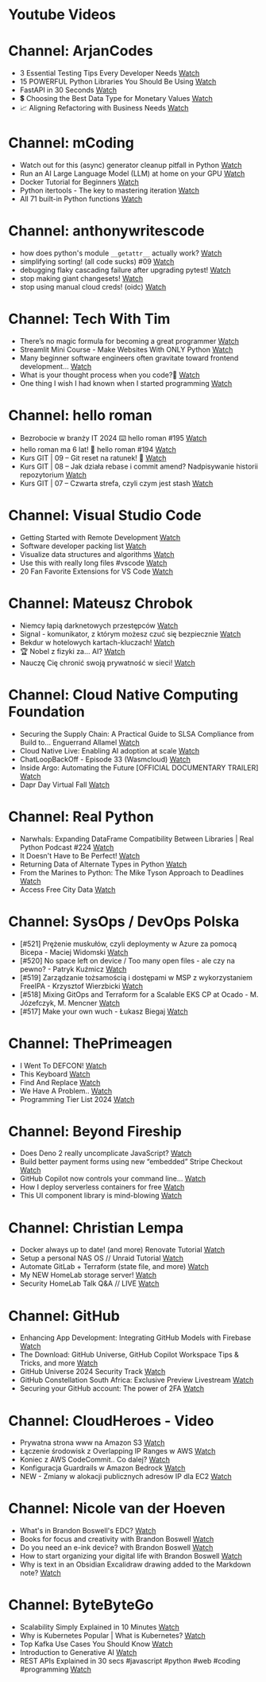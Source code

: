 
Youtube Videos
==============

# Channel: ArjanCodes
  
 - 3 Essential Testing Tips Every Developer Needs  [Watch](https://youtu.be/meeA-bFOcuk)  
 - 15 POWERFUL Python Libraries You Should Be Using  [Watch](https://youtu.be/OiLgG4CabPo)  
 - FastAPI in 30 Seconds  [Watch](https://youtu.be/lX_G0l9jU94)  
 - 💲 Choosing the Best Data Type for Monetary Values  [Watch](https://youtu.be/J_iTz2C1c-Y)  
 - 📈 Aligning Refactoring with Business Needs  [Watch](https://youtu.be/kdWgmxxVDd0)
# Channel: mCoding
  
 - Watch out for this (async) generator cleanup pitfall in Python  [Watch](https://youtu.be/N56Jrqc7SBk)  
 - Run an AI Large Language Model (LLM) at home on your GPU  [Watch](https://youtu.be/RejIVgfER-4)  
 - Docker Tutorial for Beginners  [Watch](https://youtu.be/b0HMimUb4f0)  
 - Python itertools - The key to mastering iteration  [Watch](https://youtu.be/1p7xa_BHYDs)  
 - All 71 built-in Python functions  [Watch](https://youtu.be/7Qu_KXc7xSI)
# Channel: anthonywritescode
  
 - how does python's module `__getattr__` actually work?  [Watch](https://youtu.be/K1-wYUSQoF8)  
 - simplifying sorting! (all code sucks) #09  [Watch](https://youtu.be/VEG2kj87Uxw)  
 - debugging flaky cascading failure after upgrading pytest!  [Watch](https://youtu.be/zyZXdvJgGPM)  
 - stop making giant changesets!  [Watch](https://youtu.be/Gu6XrmfwivI)  
 - stop using manual cloud creds! (oidc)  [Watch](https://youtu.be/YCGb7RP960E)
# Channel: Tech With Tim
  
 - There’s no magic formula for becoming a great programmer  [Watch](https://youtu.be/Dh21u07uICM)  
 - Streamlit Mini Course - Make Websites With ONLY Python  [Watch](https://youtu.be/o8p7uQCGD0U)  
 - Many beginner software engineers often gravitate toward frontend development...  [Watch](https://youtu.be/xpcRb01S9fc)  
 - What is your thought process when you code?💭  [Watch](https://youtu.be/2KLi1H4w_MY)  
 - One thing I wish I had known when I started programming  [Watch](https://youtu.be/4DdP6pe74LY)
# Channel: hello roman
  
 - Bezrobocie w branży IT 2024 ⌨️ hello roman #195  [Watch](https://youtu.be/3A0h9uNj0Z4)  
 - hello roman ma 6 lat!  🎉  hello roman #194  [Watch](https://youtu.be/2VcweF4sVRE)  
 - Kurs GIT | 09 – Git reset na ratunek! 🛟  [Watch](https://youtu.be/vri36csppEY)  
 - Kurs GIT | 08 – Jak działa rebase i commit amend? Nadpisywanie historii repozytorium  [Watch](https://youtu.be/4GKI4Gz97TE)  
 - Kurs GIT | 07 – Czwarta strefa, czyli czym jest stash  [Watch](https://youtu.be/T9n2tF60cY0)
# Channel: Visual Studio Code
  
 - Getting Started with Remote Development  [Watch](https://youtu.be/QA9jlp-o5vQ)  
 - Software developer packing list  [Watch](https://youtu.be/GU0w682MpaQ)  
 - Visualize data structures and algorithms  [Watch](https://youtu.be/uehCDW1fxUw)  
 - Use this with really long files #vscode  [Watch](https://youtu.be/dbGu7SiFL50)  
 - 20 Fan Favorite Extensions for VS Code  [Watch](https://youtu.be/mI5My0cBTv4)
# Channel: Mateusz Chrobok
  
 - Niemcy łapią darknetowych przestępców  [Watch](https://youtu.be/3IqEgmFTark)  
 - Signal - komunikator, z którym możesz czuć się bezpiecznie  [Watch](https://youtu.be/iwB_zC51KlY)  
 - Bekdur w hotelowych kartach-kluczach!  [Watch](https://youtu.be/-EA6F9BkSMQ)  
 - 🏆 Nobel z fizyki za… AI?  [Watch](https://youtu.be/Bf-v0cstZwg)  
 - Nauczę Cię chronić swoją prywatność w sieci!  [Watch](https://youtu.be/rMgll5bpPS0)
# Channel: Cloud Native Computing Foundation
  
 - Securing the Supply Chain: A Practical Guide to SLSA Compliance from Build to... Enguerrand Allamel  [Watch](https://youtu.be/733HXxEnm0I)  
 - Cloud Native Live: Enabling AI adoption at scale  [Watch](https://youtu.be/5K29CrqLjbI)  
 - ChatLoopBackOff - Episode 33 (Wasmcloud)  [Watch](https://youtu.be/J1Oem64gehU)  
 - Inside Argo: Automating the Future [OFFICIAL DOCUMENTARY TRAILER]  [Watch](https://youtu.be/xF0h-vHgyvU)  
 - Dapr Day Virtual Fall  [Watch](https://youtu.be/9pjpDmIT-S0)
# Channel: Real Python
  
 - Narwhals: Expanding DataFrame Compatibility Between Libraries | Real Python Podcast #224  [Watch](https://youtu.be/w5DFZbFYzCM)  
 - It Doesn't Have to Be Perfect!  [Watch](https://youtu.be/OzyFjMIWWM4)  
 - Returning Data of Alternate Types in Python  [Watch](https://youtu.be/6ZLLfvPKTao)  
 - From the Marines to Python: The Mike Tyson Approach to Deadlines  [Watch](https://youtu.be/Wn_clqsplMQ)  
 - Access Free City Data  [Watch](https://youtu.be/s-Jv-qW8IAU)
# Channel: SysOps / DevOps Polska
  
 - [#521] Prężenie muskułów, czyli deploymenty w Azure za pomocą Bicepa - Maciej Widomski  [Watch](https://youtu.be/7PKUj37mBlI)  
 - [#520] No space left on device / Too many open files - ale czy na pewno? - Patryk Kuźmicz  [Watch](https://youtu.be/mhoB8ZSUbbw)  
 - [#519] Zarządzanie tożsamością i dostępami w MSP z wykorzystaniem FreeIPA - Krzysztof Wierzbicki  [Watch](https://youtu.be/Gu0ziZbrlmY)  
 - [#518] Mixing GitOps and Terraform for a Scalable EKS CP at Ocado - M. Józefczyk, M. Mencner  [Watch](https://youtu.be/Bgkd07dxaBA)  
 - [#517] Make your own wuch - Łukasz Biegaj  [Watch](https://youtu.be/-czhK508ABc)
# Channel: ThePrimeagen
  
 - I Went To DEFCON!  [Watch](https://youtu.be/GwcFxTuMYmU)  
 - This Keyboard  [Watch](https://youtu.be/dhuX9t2j5Hc)  
 - Find And Replace  [Watch](https://youtu.be/v2a6Nv7RSd0)  
 - We Have A Problem..  [Watch](https://youtu.be/1-0r90bm6CE)  
 - Programming Tier List 2024  [Watch](https://youtu.be/c3yRbrYIUeo)
# Channel: Beyond Fireship
  
 - Does Deno 2 really uncomplicate JavaScript?  [Watch](https://youtu.be/8IHhvkaVqVE)  
 - Build better payment forms using new “embedded” Stripe Checkout  [Watch](https://youtu.be/7WFXl4-aCxs)  
 - GitHub Copilot now controls your command line...  [Watch](https://youtu.be/P8MfgV9us4o)  
 - How I deploy serverless containers for free  [Watch](https://youtu.be/cw34KMPSt4k)  
 - This UI component library is mind-blowing  [Watch](https://youtu.be/RPa3_AD1_Vs)
# Channel: Christian Lempa
  
 - Docker always up to date! (and more) Renovate Tutorial  [Watch](https://youtu.be/FoUE3HPorPY)  
 - Setup a personal NAS OS // Unraid Tutorial  [Watch](https://youtu.be/Y2VkyZiPaM8)  
 - Automate GitLab + Terraform (state file, and more)  [Watch](https://youtu.be/X-Amz-Hdy8Q)  
 - My NEW HomeLab storage server!  [Watch](https://youtu.be/HriJkdgNlKs)  
 - Security HomeLab Talk Q&A // LIVE  [Watch](https://youtu.be/Xufa5nrd4SA)
# Channel: GitHub
  
 - Enhancing App Development: Integrating GitHub Models with Firebase  [Watch](https://youtu.be/xPZBNtoXgnk)  
 - The Download: GitHub Universe, GitHub Copilot Workspace Tips & Tricks, and more  [Watch](https://youtu.be/AQW5eY5aX-s)  
 - GitHub Universe 2024 Security Track  [Watch](https://youtu.be/Ove_GSC49wo)  
 - GitHub Constellation South Africa: Exclusive Preview Livestream  [Watch](https://youtu.be/aquJ62w7PF0)  
 - Securing your GitHub account: The power of 2FA  [Watch](https://youtu.be/JsSlGxt-3vo)
# Channel: CloudHeroes - Video
  
 - Prywatna strona www na Amazon S3  [Watch](https://youtu.be/483QNc4XXBc)  
 - Łączenie środowisk z Overlapping IP Ranges w AWS  [Watch](https://youtu.be/71qb57dMMFs)  
 - Koniec z AWS CodeCommit.. Co dalej?  [Watch](https://youtu.be/fkggBFBDOVk)  
 - Konfiguracja Guardrails w Amazon Bedrock  [Watch](https://youtu.be/mVQrBKucLGM)  
 - NEW - Zmiany w alokacji publicznych adresów IP dla EC2  [Watch](https://youtu.be/ltZzJRP3Wxg)
# Channel: Nicole van der Hoeven
  
 - What's in Brandon Boswell's EDC?  [Watch](https://youtu.be/Noswl0jCA4k)  
 - Books for focus and creativity with Brandon Boswell  [Watch](https://youtu.be/Ugc4U8Rx7RM)  
 - Do you need an e-ink device? with Brandon Boswell  [Watch](https://youtu.be/uUKPV6mWMFM)  
 - How to start organizing your digital life with Brandon Boswell  [Watch](https://youtu.be/Ykhyw3T3ICU)  
 - Why is text in an Obsidian Excalidraw drawing added to the Markdown note?  [Watch](https://youtu.be/HG5IuDIWHgY)
# Channel: ByteByteGo
  
 - Scalability Simply Explained in 10 Minutes  [Watch](https://youtu.be/EWS_CIxttVw)  
 - Why is Kubernetes Popular | What is Kubernetes?  [Watch](https://youtu.be/lv0DdVLZuHc)  
 - Top Kafka Use Cases You Should Know  [Watch](https://youtu.be/Ajz6dBp_EB4)  
 - Introduction to Generative AI  [Watch](https://youtu.be/2p5OHDxR2l8)  
 - REST APIs Explained in 30 secs #javascript #python #web #coding #programming  [Watch](https://youtu.be/hQUjpbb75eY)
